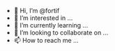 - 👋 Hi, I’m @fortif
- 👀 I’m interested in ...
- 🌱 I’m currently learning ...
- 💞️ I’m looking to collaborate on ...
- 📫 How to reach me ...

<!---
fortif/fortif is a ✨ special ✨ repository because its `README.md` (this file) appears on your GitHub profile.
You can click the Preview link to take a look at your changes.
--->
